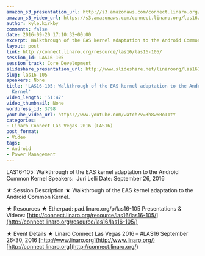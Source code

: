 ```yaml
---
amazon_s3_presentation_url: http://s3.amazonaws.com/connect.linaro.org/las16/Presentations/Monday/LAS16-105%20-%20Walkthrough%20of%20the%20EAS%20kernel%20adaptation%20to%20the%20Android%20Common%20Kernel.pdf
amazon_s3_video_url: https://s3.amazonaws.com/connect.linaro.org/las16/Videos/Monday/LAS16-105%20Walkthrough%20of%20the%20EAS%20kernel%20adaptation%20to%20the%20Android%20Common%20Kernel.mp4
author: kyle.kirkby
comments: false
date: 2016-09-20 17:10:32+00:00
excerpt: Walkthrough of the EAS kernel adaptation to the Android Common Kernel
layout: post
link: http://connect.linaro.org/resource/las16/las16-105/
session_id: LAS16-105
session_track: Core Development
slideshare_presentation_url: http://www.slideshare.net/linaroorg/las16105-walkthrough-of-the-eas-kernel-adaptation-to-the-android-common-kernel
slug: las16-105
speakers: None
title: 'LAS16-105: Walkthrough of the EAS kernel adaptation to the Android Common
  Kernel'
video_length: '51:47'
video_thumbnail: None
wordpress_id: 3798
youtube_video_url: https://www.youtube.com/watch?v=3h8w6BoI1tY
categories:
- Linaro Connect Las Vegas 2016 (LAS16)
post_format:
- Video
tags:
- Android
- Power Management
---
```


LAS16-105: Walkthrough of the EAS kernel adaptation to the Android Common Kernel
Speakers:  Juri Lelli
Date: September 26, 2016

★ Session Description ★
Walkthrough of the EAS kernel adaptation to the Android Common Kernel.

★ Resources ★
Etherpad: pad.linaro.org/p/las16-105
Presentations & Videos: [http://connect.linaro.org/resource/las16/las16-105/](http://connect.linaro.org/resource/las16/las16-105/)

★ Event Details ★
Linaro Connect Las Vegas 2016 – #LAS16
September 26-30, 2016
[http://www.linaro.org](http://www.linaro.org/)
[http://connect.linaro.org](http://connect.linaro.org/)
